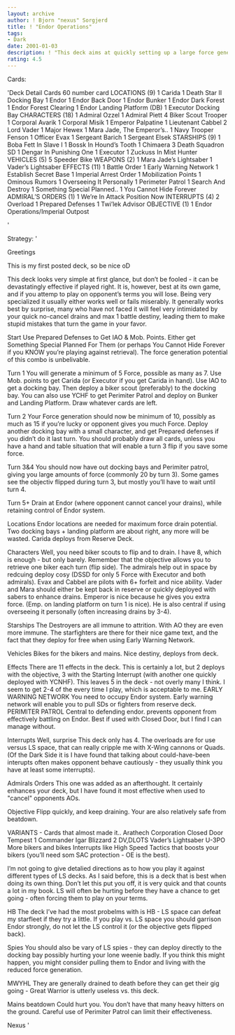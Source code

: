 ```yaml
---
layout: archive
author: ! Bjorn "nexus" Sorgjerd
title: ! "Endor Operations"
tags:
- Dark
date: 2001-01-03
description: ! "This deck aims at quickly setting up a large force generation by using IAO & Mob Points. Flip quickly and do no-cancel drains on Endor. Heavy on blue and gray cards, to the exclusion of reds."
rating: 4.5
---
```

Cards: 

'Deck Detail
Cards 60
    number card
LOCATIONS (9)
	 1 Carida
	 1 Death Star II Docking Bay
	 1 Endor
	 1 Endor Back Door
	 1 Endor Bunker
	 1 Endor Dark Forest
	 1 Endor Forest Clearing
	 1 Endor Landing Platform (DB)
	 1 Executor Docking Bay
CHARACTERS (18)
	 1 Admiral Ozzel
	 1 Admiral Piett
	 4 Biker Scout Trooper
	 1 Corporal Avarik
	 1 Corporal Misik
	 1 Emperor Palpatine
	 1 Lieutenant Cabbel
	 2 Lord Vader
	 1 Major Hewex
	 1 Mara Jade, The Emperor’s..
	 1 Navy Trooper Fenson
	 1 Officer Evax
	 1 Sergeant Barich
	 1 Sergeant Elsek
STARSHIPS (9)
	 1 Boba Fett In Slave I
	 1 Bossk In Hound’s Tooth
	 1 Chimaera
	 3 Death Squadron SD
	 1 Dengar In Punishing One
	 1 Executor
	 1 Zuckuss In Mist Hunter
VEHICLES (5)
	 5 Speeder Bike
WEAPONS (2)
	 1 Mara Jade’s Lightsaber
	 1 Vader’s Lightsaber
EFFECTS (11)
	 1 Battle Order
	 1 Early Warning Network
	 1 Establish Secret Base
	 1 Imperial Arrest Order
	 1 Mobilization Points
	 1 Ominous Rumors
	 1 Overseeing It Personally
	 1 Perimeter Patrol
	 1 Search And Destroy
	 1 Something Special Planned..
	 1 You Cannot Hide Forever
ADMIRAL’S ORDERS (1)
	 1 We’re In Attack Position Now
INTERRUPTS (4)
	 2 Overload
	 1 Prepared Defenses
	 1 Twi’lek Advisor
OBJECTIVE (1)
	 1 Endor Operations/Imperial Outpost

'

Strategy: '

Greetings

This is my first posted deck, so be nice oD

This deck looks very simple at first glance, but don’t be fooled - it can be devastatingly effective if played right. It is, however, best at its own game, and if you attemp to play on opponent’s terms you will lose. Being very specialized it usually either works well or fails miserably. It generally works best by surprise, many who have not faced it will feel very intimidated by your quick no-cancel drains and max 1 battle destiny, leading them to make stupid mistakes that turn the game in your favor.

Start Use Prepared Defenses to Get IAO & Mob. Points. Either get  Something Special Planned For Them (or perhaps You Cannot Hide Forever if you KNOW you’re playing against retrieval). The force generation potential of this combo is unbelivable.

Turn 1 You will generate a minimum of 5 Force, possible as many as 7. Use Mob. points to get Carida (or Executor if you get Carida in hand). Use IAO to get a docking bay. Then deploy a biker scout (preferably) to the docking bay. You can also use YCHF to get Perimiter Patrol and deploy on Bunker and Landing Platform. Draw whatever cards are left.

Turn 2 Your Force generation should now  be minimum of 10, possibly as much as 15 if you’re lucky or opponent gives you much Force. Deploy another docking bay with a   small character, and get Prepared defenses if you didn’t do it last turn. You should probably draw all cards, unless you have a hand and table situation that will enable a turn 3 flip if you save some force.

Turn 3&4 You should now have out docking bays and Perimiter patrol, giving you large amounts of force (commonly 20 by turn 3). Some games see the objectiv flipped during turn 3, but mostly you’ll have to wait until turn 4.

Turn 5+ Drain at Endor (where opponent cannot cancel your drains), while retaining control of Endor system.

Locations
Endor locations are needed for maximum force drain potential.
Two docking bays + landing platform are about right, any more will be wasted.
Carida deploys from Reserve Deck.

Characters
Well, you need biker scouts to flip and to drain. I have 8, which is enough - but only barely. Remember that the objective allows you to retrieve one biker each turn (flip side).
The admirals help out in space by redcuing deploy cosy (DSSD for only 5 Force with Executor and both admirals).
Evax and Cabbel are pilots with 6+ forfeit and nice ability.
Vader and Mara should either be kept back in reserve or quickly deployed with sabers to enhance drains.
Emperor is nice because he gives you extra force. (Emp. on landing platform on turn 1 is nice). He is also central if using overseeing it personally (often increasing drains by 3-4).

Starships
The Destroyers are all immune to attrition. With AO they are even more immune. The starfighters are there for their nice game text, and the fact that they deploy for free when using Early Warning Network.

Vehicles
Bikes for the bikers and mains. Nice destiny, deploys from deck.

Effects
There are 11 effects in the deck. This is certainly a lot, but 2 deploys with the objective, 3 with the Starting Interrupt (with another one quickly deployed with YCNHF). This leaves 5 in the deck - not overly many I think. I seem to get 2-4 of the every time I play, which is acceptable to me.
EARLY WARNING NETWORK You need to occupy Endor system. Early warning network will enable you to pull SDs or fighters from reserve deck.
PERIMITER PATROL Central to defending endor. prevents opponent from effectively battling on Endor. Best if used with Closed Door, but I find I can manage without.

Interrupts
Well, surprise This deck only has 4. The overloads are for use versus LS space, that can really cripple me with X-Wing cannons or Quads.
(Of the Dark Side it is I have found that talking about could-have-been interupts often makes opponent behave cautiously - they usually think you have at least some interrupts).

Admirals Orders
This one was added as an afterthought. It certainly enhances your deck, but I have found it most effective when used to "cancel" opponents AOs.

Objective
Flipp quickly, and keep draining. Your are also relatively safe from beatdown.

VARIANTS - Cards that almost made it..
Arathech Corporation
Closed Door
Tempest 1
Commander Igar
Blizzard 2
DV,DLOTS
Vader’s Lightsaber
U-3PO
More bikers and bikes
Interrupts like High Speed Tactics that boosts your bikers (you’ll need som SAC protection - OE is the best).

I’m not going to give detalied directions as to how you play it against different types of LS decks. As I said before, this is a deck that is best when doing its own thing. Don’t let this put you off, it is very quick and that counts a lot in my book. LS will often be hurting before they have a chance to get going - often forcing them to play on your terms.

HB
The deck I’ve had the most probelms with is HB - LS space can defeat my starfleet if they try a little. If you play vs. LS space you should garrison Endor strongly, do not let the LS control it (or the objective gets flipped back).

Spies
You should also be vary of LS spies - they can deploy directly to the docking bay possibly hurting your lone weenie badly. If you think this might happen, you might consider pulling them to Endor and living with the reduced force generation.

MWYHL
They are generally drained to death before they can get their gig going - Great Warrior is utterly useless vs. this deck.

Mains beatdown
Could hurt you. You don’t have that many heavy hitters on the ground. Careful use of Perimiter Patrol can limit their effectiveness.

Nexus
'